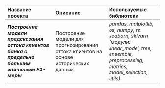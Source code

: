 | Название проекта | Описание | Используемые библиотеки | 
| :---------------------- | :---------------------- | :---------------------- |
| <strong><em>Построение модели предсказания оттока клиентов банка с предельно большим значением F1-меры </strong></em>| Построение модели для прогнозирования оттока клиентов на основе исторических данных| *pandas, matplotlib, os, numpy, re seaborn, sklearn (модули: linear_model, tree, ensemble, preprocessing, metrics, model_selection, utils)* |
